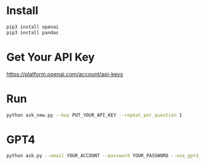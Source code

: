 # Install

```bash
pip3 install openai
pip3 install pandas
```

# Get Your API Key

https://platform.openai.com/account/api-keys

# Run

```bash
python ask_new.py --key PUT_YOUR_API_KEY --repeat_per_question 1
```

# GPT4


```bash
python ask.py --email YOUR_ACCOUNT --password YOUR_PASSWORD --use_gpt4_model 1 --repeat_per_question 1
```
